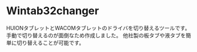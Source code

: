 # Wintab32changer
HUIONタブレットとWACOMタブレットのドライバを切り替えるツールです。  手動で切り替えるのが面倒なため作成しました。  他社製の板タブや液タブを簡単に切り替えることが可能です。
